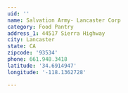```yaml
---
uid: ''
name: Salvation Army- Lancaster Corp
category: Food Pantry
address_1: 44517 Sierra Highway
city: Lancaster
state: CA
zipcode: '93534'
phone: 661.948.3418
latitude: '34.6914947'
longitude: '-118.1362728'

---
```


